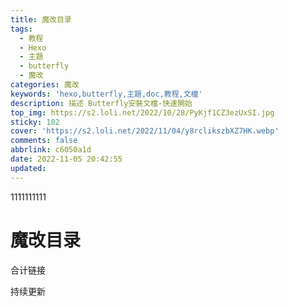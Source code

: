 ```yaml
---
title: 魔改目录
tags:
  - 教程
  - Hexo
  - 主題
  - butterfly
  - 魔改
categories: 魔改
keywords: 'hexo,butterfly,主題,doc,教程,文檔'
description: 描述 Butterfly安裝文檔-快速開始
top_img: https://s2.loli.net/2022/10/28/PyKjf1CZ3ezUxSI.jpg
sticky: 102
cover: 'https://s2.loli.net/2022/11/04/y8rclikszbXZ7HK.webp'
comments: false
abbrlink: c6050a1d
date: 2022-11-05 20:42:55
updated:
---
```




1111111111

# 魔改目录

合计链接

<!-- more -->

<style type="text/css">#post{background:#ffffff4a;}@media screen and (max-width: 1900px) { .aside-content,  .item-headline {   display: none;  }}.layout > div:first-child:not(.recent-posts) { width: 100%;}</style> 

持续更新